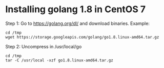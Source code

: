 # Installing golang 1.8 in CentOS 7

Step 1: Go to https://golang.org/dl/ and download binaries. Example:

```
cd /tmp
wget https://storage.googleapis.com/golang/go1.8.linux-amd64.tar.gz
```

Step 2: Uncompress in /usr/local/go 
``` 
cd /tmp
tar -C /usr/local -xzf go1.8.linux-amd64.tar.gz
```
